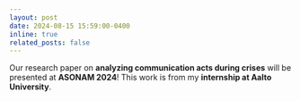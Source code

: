 ```yaml
---
layout: post
date: 2024-08-15 15:59:00-0400
inline: true
related_posts: false
---
```


Our research paper on **analyzing communication acts during crises** will be presented at **ASONAM 2024**! This work is from my **internship at Aalto University**.  


